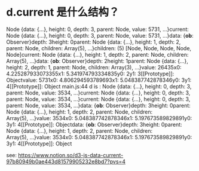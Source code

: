# d.current 是什么结构？

 Node {data: {…}, height: 0, depth: 3, parent: Node, value: 5731, …}current: Node {data: {…}, height: 0, depth: 3, parent: Node, value: 5731, …}data: {__ob__: Observer}depth: 3height: 0parent: Node {data: {…}, height: 1, depth: 2, parent: Node, children: Array(5), …}children: (5) [Node, Node, Node, Node, Node]current: Node {data: {…}, height: 1, depth: 2, parent: Node, children: Array(5), …}data: {__ob__: Observer}depth: 2height: 1parent: Node {data: {…}, height: 2, depth: 1, parent: Node, children: Array(3), …}value: 26435x0: 4.225287933073355x1: 5.341974793334835y0: 2y1: 3[[Prototype]]: Objectvalue: 5731x0: 4.806294593789693x1: 5.048387742878346y0: 3y1: 4[[Prototype]]: Object
main.js:44 d is :  Node {data: {…}, height: 0, depth: 3, parent: Node, value: 3534, …}current: Node {data: {…}, height: 0, depth: 3, parent: Node, value: 3534, …}current: Node {data: {…}, height: 0, depth: 3, parent: Node, value: 3534, …}data: {__ob__: Observer}depth: 3height: 0parent: Node {data: {…}, height: 1, depth: 2, parent: Node, children: Array(5), …}value: 3534x0: 5.048387742878346x1: 5.197673589829891y0: 3y1: 4[[Prototype]]: Objectdata: {__ob__: Observer}depth: 3height: 0parent: Node {data: {…}, height: 1, depth: 2, parent: Node, children: Array(5), …}value: 3534x0: 5.048387742878346x1: 5.197673589829891y0: 3y1: 4[[Prototype]]: Object

see: https://www.notion.so/d3-js-data-current-97b80949b0ae443d81579905232e8bd7?pvs=4